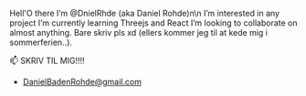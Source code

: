 Hell'O there I’m @DnielRhde (aka Daniel Rohde)n\n
I’m interested in any project
I’m currently learning Threejs and React
I’m looking to collaborate on almost anything. Bare skriv pls xd (ellers kommer jeg til at kede mig i sommerferien..).

📫 SKRIV TIL MIG!!!!
- DanielBadenRohde@gmail.com

<!---
DnielRhde/DnielRhde is a ✨ special ✨ repository because its `README.md` (this file) appears on your GitHub profile.
You can click the Preview link to take a look at your changes.
--->
